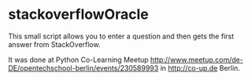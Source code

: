 # stackoverflowOracle
This small script allows you to enter a question and then gets the first answer from StackOverflow.

It was done at Python Co-Learning Meetup http://www.meetup.com/de-DE/opentechschool-berlin/events/230589993 in http://co-up.de Berlin.
